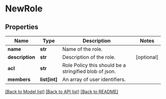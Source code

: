 # NewRole


## Properties
Name | Type | Description | Notes
------------ | ------------- | ------------- | -------------
**name** | **str** | Name of the role. | 
**description** | **str** | Description of the role. | [optional] 
**acl** | **str** | Role Policy this should be a stringified blob of json. | 
**members** | **list[int]** | An array of user identifiers. | 

[[Back to Model list]](../README.md#documentation-for-models) [[Back to API list]](../README.md#documentation-for-api-endpoints) [[Back to README]](../README.md)


